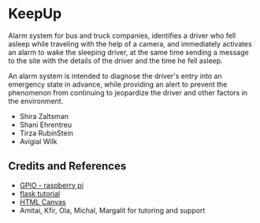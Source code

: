 # KeepUp
Alarm system for bus and truck companies, identifies a driver who fell asleep while traveling with the help of a camera,
and immediately activates an alarm to wake the sleeping driver, at the same time sending a message to the site 
with the details of the driver and the time he fell asleep.

An alarm system is intended to diagnose the driver's entry into an emergency state in advance, 
while providing an alert to prevent the phenomenon from continuing to jeopardize the driver and other factors in the environment.



* Shira Zaltsman
* Shani Ehrentreu
* Tirza RubinStein
* Avigial Wilk

## Credits and References
* [GPIO - raspberry pi](https://www.raspberrypi.org/documentation/usage/gpio/)
* [flask tutorial](https://blog.miguelgrinberg.com/post/the-flask-mega-tutorial-part-i-hello-world)
* [HTML Canvas](https://www.w3schools.com/graphics/canvas_intro.asp)
* Amitai, Kfir, Ola, Michal, Margalit for tutoring and support








